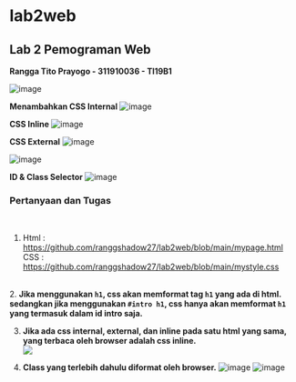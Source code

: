 # lab2web

<h2>Lab 2 Pemograman Web</h2>
<b>Rangga Tito Prayogo - 311910036 - TI19B1 </b>

![image](https://user-images.githubusercontent.com/46300525/113235081-ab4f0b80-92cc-11eb-9ce1-06651ddb8831.png)

<b>Menambahkan CSS Internal</b>
![image](https://user-images.githubusercontent.com/46300525/113235179-d0dc1500-92cc-11eb-8a95-9435a7d4a7eb.png)

<b>CSS Inline</b>
![image](https://user-images.githubusercontent.com/46300525/113235386-231d3600-92cd-11eb-8b41-ea36ea46e8ec.png)

<b>CSS External</b>
![image](https://user-images.githubusercontent.com/46300525/113235634-ac346d00-92cd-11eb-90fb-775e67f15c38.png)


![image](https://user-images.githubusercontent.com/46300525/113235934-1b11c600-92ce-11eb-95bd-6f3687bebcb8.png)

<b>ID & Class Selector</b>
![image](https://user-images.githubusercontent.com/46300525/113236321-d8042280-92ce-11eb-9268-7bc9b54423f8.png)

<h3>Pertanyaan dan Tugas</h3> <br>

1. Html : https://github.com/ranggshadow27/lab2web/blob/main/mypage.html <br>
   CSS : https://github.com/ranggshadow27/lab2web/blob/main/mystyle.css
<br>
2. <b>Jika menggunakan <code>h1</code>, css akan memformat tag <code>h1</code> yang ada di html. sedangkan jika menggunakan <code>#intro h1</code>, css hanya akan memformat <code>h1</code> yang termasuk dalam id intro saja.</b>
<br>

3. <b>Jika ada css internal, external, dan inline pada satu html yang sama, yang terbaca oleh browser adalah css inline.</b>  
<img src='https://user-images.githubusercontent.com/46300525/113239485-08e75600-92d5-11eb-9e0c-df606fc11387.png'> <br>

4. <b>Class yang terlebih dahulu diformat oleh browser.</b>
![image](https://user-images.githubusercontent.com/46300525/113239958-f4f02400-92d5-11eb-89b7-a63a3855d03c.png)
![image](https://user-images.githubusercontent.com/46300525/113240039-151fe300-92d6-11eb-8501-51c9c0fee8a6.png)


